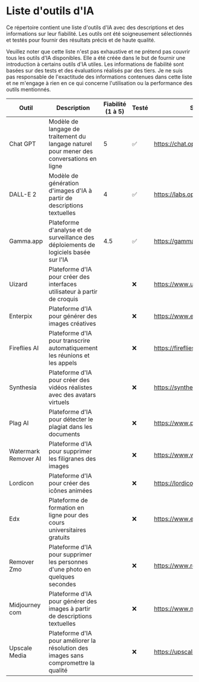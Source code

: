 # Liste d'outils d'IA

Ce répertoire contient une liste d'outils d'IA avec des descriptions et des informations sur leur fiabilité. Les outils ont été soigneusement sélectionnés et testés pour fournir des résultats précis et de haute qualité.

Veuillez noter que cette liste n'est pas exhaustive et ne prétend pas couvrir tous les outils d'IA disponibles. Elle a été créée dans le but de fournir une introduction à certains outils d'IA utiles. Les informations de fiabilité sont basées sur des tests et des évaluations réalisés par des tiers. Je ne suis pas responsable de l'exactitude des informations contenues dans cette liste et ne m'engage à rien en ce qui concerne l'utilisation ou la performance des outils mentionnés.

| Outil        | Description   | Fiabilité (1 à 5) | Testé | Site Web |
|--------------|---------------|--------------------|-------|----------|
| Chat GPT     | Modèle de langage de traitement du langage naturel pour mener des conversations en ligne | 5 | ✅ | https://chat.openai.com/ |
| DALL-E 2     | Modèle de génération d'images d'IA à partir de descriptions textuelles | 4 | ✅ | https://labs.openai.com/ |
| Gamma.app | Plateforme d'analyse et de surveillance des déploiements de logiciels basée sur l'IA | 4.5 | ✅ | https://gamma.app/ |
| Uizard       | Plateforme d'IA pour créer des interfaces utilisateur à partir de croquis |  | ❌ | https://www.uizard.io/ |
| Enterpix     | Plateforme d'IA pour générer des images créatives |  | ❌ | https://www.enterpix.app/ |
| Fireflies AI | Plateforme d'IA pour transcrire automatiquement les réunions et les appels |  | ❌ | https://fireflies.ai/ |
| Synthesia    | Plateforme d'IA pour créer des vidéos réalistes avec des avatars virtuels |  | ❌ | https://synthesia.io/ |
| Plag AI      | Plateforme d'IA pour détecter le plagiat dans les documents |  | ❌ | https://www.plag.ai/ |
| Watermark Remover AI | Plateforme d'IA pour supprimer les filigranes des images |  | ❌ | https://www.watermarkremover.io/ |
| Lordicon     | Plateforme d'IA pour créer des icônes animées |  | ❌ | https://lordicon.com/ |
| Edx | Plateforme de formation en ligne pour des cours universitaires gratuits |  | ❌ | https://www.edx.org/ |
| Remover Zmo | Plateforme d'IA pour supprimer les personnes d'une photo en quelques secondes |  | ❌ | https://www.removerzmo.com/ |
| Midjourney com | Plateforme d'IA pour générer des images à partir de descriptions textuelles |  | ❌ | https://www.midjourney.com/ |
| Upscale Media | Plateforme d'IA pour améliorer la résolution des images sans compromettre la qualité |  | ❌ | https://upscale.media/ |
